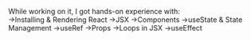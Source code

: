While working on it, I got hands-on experience with:                                                                                                                                                                                                                                                                                                                                                                                                                                                                                                                                                                                                                                                    
->Installing & Rendering React
->JSX
->Components
->useState & State Management
->useRef
->Props
->Loops in JSX
->useEffect
